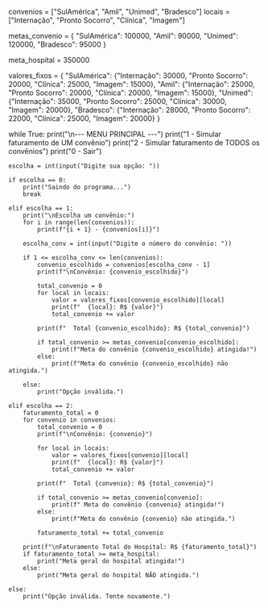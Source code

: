 convenios = ["SulAmérica", "Amil", "Unimed", "Bradesco"]
locais = ["Internação", "Pronto Socorro", "Clínica", "Imagem"]

metas_convenio = {
    "SulAmérica": 100000,
    "Amil": 90000,
    "Unimed": 120000,
    "Bradesco": 95000
}

meta_hospital = 350000

valores_fixos = {
    "SulAmérica": {"Internação": 30000, "Pronto Socorro": 20000, "Clínica": 25000, "Imagem": 15000},
    "Amil": {"Internação": 25000, "Pronto Socorro": 20000, "Clínica": 20000, "Imagem": 15000},
    "Unimed": {"Internação": 35000, "Pronto Socorro": 25000, "Clínica": 30000, "Imagem": 20000},
    "Bradesco": {"Internação": 28000, "Pronto Socorro": 22000, "Clínica": 25000, "Imagem": 20000}
}

while True:
    print("\n--- MENU PRINCIPAL ---")
    print("1 - Simular faturamento de UM convênio")
    print("2 - Simular faturamento de TODOS os convênios")
    print("0 - Sair")

    escolha = int(input("Digite sua opção: "))

    if escolha == 0:
        print("Saindo do programa...")
        break

    elif escolha == 1:
        print("\nEscolha um convênio:")
        for i in range(len(convenios)):
            print(f"{i + 1} - {convenios[i]}")

        escolha_conv = int(input("Digite o número do convênio: "))

        if 1 <= escolha_conv <= len(convenios):
            convenio_escolhido = convenios[escolha_conv - 1]
            print(f"\nConvênio: {convenio_escolhido}")

            total_convenio = 0
            for local in locais:
                valor = valores_fixos[convenio_escolhido][local]
                print(f"  {local}: R$ {valor}")
                total_convenio += valor

            print(f"  Total {convenio_escolhido}: R$ {total_convenio}")

            if total_convenio >= metas_convenio[convenio_escolhido]:
                print(f"Meta do convênio {convenio_escolhido} atingida!")
            else:
                print(f"Meta do convênio {convenio_escolhido} não atingida.")

        else:
            print("Opção inválida.")

    elif escolha == 2:
        faturamento_total = 0
        for convenio in convenios:
            total_convenio = 0
            print(f"\nConvênio: {convenio}")

            for local in locais:
                valor = valores_fixos[convenio][local]
                print(f"  {local}: R$ {valor}")
                total_convenio += valor

            print(f"  Total {convenio}: R$ {total_convenio}")

            if total_convenio >= metas_convenio[convenio]:
                print(f" Meta do convênio {convenio} atingida!")
            else:
                print(f"Meta do convênio {convenio} não atingida.")

            faturamento_total += total_convenio

        print(f"\nFaturamento Total do Hospital: R$ {faturamento_total}")
        if faturamento_total >= meta_hospital:
            print("Meta geral do hospital atingida!")
        else:
            print("Meta geral do hospital NÃO atingida.")

    else:
        print("Opção inválida. Tente novamente.")
